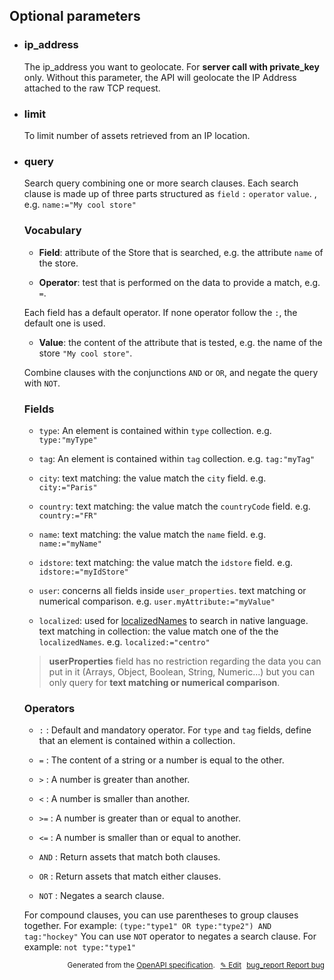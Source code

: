 <!--- This is a generated file, do not edit! -->
<!--- [START woosmap_http_parameters_geolocationstores] -->


<h2 id="optional-parameters">Optional parameters</h2>

-   <h3 id="ip_address">ip_address</h3>

    The ip_address you want to geolocate. For **server call with private_key** only. Without this parameter, the API will geolocate the IP Address attached to the raw TCP request.

-   <h3 id="limit">limit</h3>

    To limit number of assets retrieved from an IP location.

-   <h3 id="query">query</h3>

    Search query combining one or more search clauses. Each search clause is made up of three parts structured as `field` `:` `operator` `value`. , e.g. `name:="My cool store"`

    ### Vocabulary

    -   **Field**: attribute of the Store that is searched, e.g. the attribute `name` of the store.

    -   **Operator**: test that is performed on the data to provide a match, e.g. `=`.

    Each field has a default operator. If none operator follow the `:`, the default one is used.

    -   **Value**: the content of the attribute that is tested, e.g. the name of the store `"My cool store"`.

    Combine clauses with the conjunctions `AND` or `OR`, and negate the query with `NOT`.

    ### Fields

    -   `type`: An element is contained within `type` collection. e.g. `type:"myType"`

    -   `tag`: An element is contained within `tag` collection. e.g. `tag:"myTag"`

    -   `city`: text matching: the value match the `city` field. e.g. `city:="Paris"`

    -   `country`: text matching: the value match the `countryCode` field. e.g. `country:="FR"`

    -   `name`: text matching: the value match the `name` field. e.g. `name:="myName"`

    -   `idstore`: text matching: the value match the `idstore` field.  e.g. `idstore:="myIdStore"`

    -   `user`: concerns all fields inside `user_properties`. text matching or numerical comparison.  e.g. `user.myAttribute:="myValue"`

    -   `localized`: used for [localizedNames](https://developers.woosmap.com/products/data-api/data-structure/#localizednames) to search in native language. text matching in collection: the value match one of the the `localizedNames`. e.g. `localized:="centro"`

    > **userProperties** field has no restriction regarding the data you can put in it (Arrays, Object, Boolean, String, Numeric...) but you can only query for **text matching or numerical comparison**.

    ### Operators

    -   `:` : Default and mandatory operator. For `type` and `tag` fields, define that an element is contained within a collection.

    -   `=` : The content of a string or a number is equal to the other.

    -   `>` : A number is greater than another.

    -   `<` : A number is smaller than another.

    -   `>=` : A number is greater than or equal to another.

    -   `<=` : A number is smaller than or equal to another.

    -   `AND` : Return assets that match both clauses.

    -   `OR` : Return assets that match either clauses.

    -   `NOT` : Negates a search clause.

    For compound clauses, you can use parentheses to group clauses together. For example: `(type:"type1" OR type:"type2") AND tag:"hockey"`
    You can use `NOT` operator to negates a search clause. For example: `not type:"type1"`


<p style="text-align: right; font-size: smaller;">Generated from the <a data-label="openapi-github" href="https://github.com/woosmap/openapi-specification" title="Woosmap OpenAPI Specification" class="external">OpenAPI specification</a>.
<a data-label="openapi-github-woosmap-http-parameters-geolocationstores" data-action="edit" style="margin-left: 5px;" href="https://github.com/woosmap/openapi-specification/tree/main/specification/parameters" title="Edit on GitHub">✎ Edit</a>
<a data-label="openapi-github-woosmap-http-parameters-geolocationstores" data-action="bug" style="margin-left: 5px;" href="https://github.com/woosmap/openapi-specification/issues/new?assignees=&labels=type%3A+bug%2C+triage+me&template=bug_report.md&title=[parameters] Bug - /geolocation/stores" title="File bug for parameters on GitHub"><span class="material-icons">bug_report</span> Report bug</a>
</p>

<!--- [END woosmap_http_parameters_geolocationstores] -->